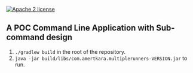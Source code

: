 [![Apache 2 license](https://img.shields.io/badge/license-Apache2-brightgreen.svg)](http://www.apache.org/licenses/LICENSE-2.0)

## A POC Command Line Application with Sub-command design ##

1. `./gradlew build` in the root of the repository.
2. `java -jar build/libs/com.amertkara.multiplerunners-VERSION.jar` to run.